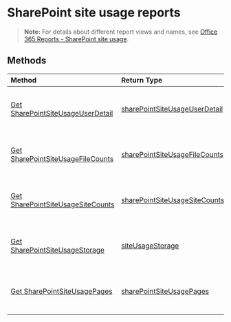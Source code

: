 # SharePoint site usage reports

> **Note:** For details about different report views and names, see [Office 365 Reports - SharePoint site usage](https://support.office.com/client/SharePoint-site-usage-4ecfb843-e5d5-464d-8bf6-7ed512a9b213).

## Methods 

| Method                                   | Return Type                              | Description                              |
| :--------------------------------------- | :--------------------------------------- | :--------------------------------------- |
| [Get SharePointSiteUsageUserDetail](../api/reportroot_sharepointsiteusageuserdetail.md) | [sharePointSiteUsageUserDetail](../api/reportroot_sharepointsiteusageuserdetail.md#response) | Get a SharePoint site usage user detail report. |
| [Get SharePointSiteUsageFileCounts](../api/reportroot_sharepointsiteusagefilecounts.md) | [sharePointSiteUsageFileCounts](../api/reportroot_sharepointsiteusagefilecounts.md#response) | Get a SharePoint site usage file counts report. |
| [Get SharePointSiteUsageSiteCounts](../api/reportroot_sharepointsiteusagesitecounts.md) | [sharePointSiteUsageSiteCounts](../api/reportroot_sharepointsiteusagesitecounts.md#response) | Get a SharePoint site usage site counts report. |
| [Get SharePointSiteUsageStorage](../api/reportroot_sharepointsiteusagestorage.md) | [siteUsageStorage](../api/reportroot_sharepointsiteusagestorage.md#response) | Get a SharePoint site usage storage report. |
| [Get SharePointSiteUsagePages](../api/reportroot_sharepointsiteusagepages.md) | [sharePointSiteUsagePages](../api/reportroot_sharepointsiteusagepages.md#response) | Get a SharePoint site usage pages report. |

